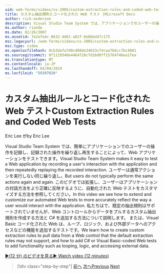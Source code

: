 ```yaml
---
uid: web-forms/videos/vs-2005/custom-extraction-rules-and-coded-web-tests
title: カスタム抽出規則とコード化された Web テスト |Microsoft Docs
author: rick-anderson
description: Visual Studio Team System では、アプリケーションでのユーザーの操作を記録し、re を繰り返し再生することによって、Web アプリケーションをテストしやすくしています.
ms.author: riande
ms.date: 02/26/2007
ms.assetid: 7e2efe4c-8632-4d61-a82f-8e0bbd47c175
msc.legacyurl: /web-forms/videos/vs-2005/custom-extraction-rules-and-coded-web-tests
msc.type: video
ms.openlocfilehash: 0cb3dafa7d0cd08de24633cf4caa7b6cc7bc4881
ms.sourcegitcommit: 0f1119340e4464720cfd16d0ff15764746ea1fea
ms.translationtype: MT
ms.contentlocale: ja-JP
ms.lasthandoff: 04/09/2019
ms.locfileid: "59397020"
---
```

# <a name="custom-extraction-rules-and-coded-web-tests"></a><span data-ttu-id="73567-103">カスタム抽出ルールとコード化された Web テスト</span><span class="sxs-lookup"><span data-stu-id="73567-103">Custom Extraction Rules and Coded Web Tests</span></span>

<span data-ttu-id="73567-104">Eric Lee が</span><span class="sxs-lookup"><span data-stu-id="73567-104">by Eric Lee</span></span>

<span data-ttu-id="73567-105">Visual Studio Team System では、簡単にアプリケーションでのユーザーの操作を記録し、記録された操作を繰り返し再生することによって、Web アプリケーションをテストできます。</span><span class="sxs-lookup"><span data-stu-id="73567-105">Visual Studio Team System makes it easy to test a Web application by recording a user's interaction with the application and then repeatedly replaying the recorded interaction.</span></span> <span data-ttu-id="73567-106">ユーザーは通常アクションを実行しない同じ繰り返し。</span><span class="sxs-lookup"><span data-stu-id="73567-106">But users do not typically perform the same actions again and again.</span></span> <span data-ttu-id="73567-107">このビデオでは拡張し、ユーザーはアプリケーションの対話方法をより正確に反映するように、自動化された Web テストをカスタマイズする方法を参照してください。</span><span class="sxs-lookup"><span data-stu-id="73567-107">In this video we see how to extend and customize our automated Web tests to more accurately reflect the way a user would interact with the application.</span></span> <span data-ttu-id="73567-108">私たちはで、既定の抽出規則はサポートされていませんが、Web コントロールからデータをプルするカスタム抽出規則を作成する方法と C# を追加する方法について説明します。 または、Visual Basic コード化された Web は、ループ、ロジック、および外部データへのアクセスなどの機能を追加するテストです。</span><span class="sxs-lookup"><span data-stu-id="73567-108">We learn how to create custom extraction rules to pull data from a Web control that the default extraction rules may not support, and how to add C# or Visual Basic-coded Web tests to add functionality such as looping, logic, and accessing external data.</span></span>

[<span data-ttu-id="73567-109">&#9654;(12 分) のビデオを見る</span><span class="sxs-lookup"><span data-stu-id="73567-109">&#9654; Watch video (12 minutes)</span></span>](https://channel9.msdn.com/Blogs/ASP-NET-Site-Videos/custom-extraction-rules-and-coded-web-tests)

> [!div class="step-by-step"]
> <span data-ttu-id="73567-110">[前へ](code-coverage-of-automated-tests.md)
> [次へ](the-effects-of-caching.md)</span><span class="sxs-lookup"><span data-stu-id="73567-110">[Previous](code-coverage-of-automated-tests.md)
[Next](the-effects-of-caching.md)</span></span>
